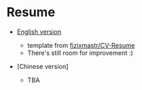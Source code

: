 # Resume

- [English version](https://github.com/yctseng1227/resume/blob/main/resume-en/resume-en.pdf)
	- template from [fizixmastr/CV-Resume](https://github.com/fizixmastr/CV-Resume)
	- There's still room for improvement :)

- [Chinese version]
	- TBA

